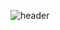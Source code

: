 ![header](https://capsule-render.vercel.app/api?type=cylinder&color=0:6d7eba,100:464cdb&text=KIM%20DONG%20WOO&&desc=sarrin0830&fontColor=ffffff&fontSize=30&descSize=15&fontAlignY=45&descAlignY=70&animation=fadeIn)
